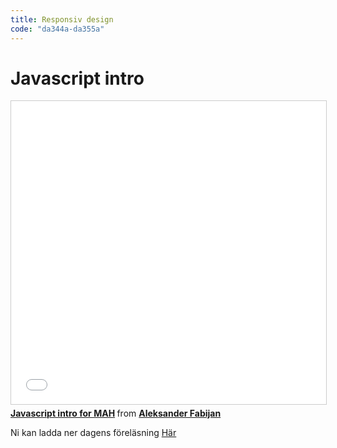 ```yaml
---
title: Responsiv design
code: "da344a-da355a"
---
```


# Javascript intro

<iframe src="//www.slideshare.net/slideshow/embed_code/key/bYheGvhYJM23at" width="595" height="485" frameborder="0" marginwidth="0" marginheight="0" scrolling="no" style="border:1px solid #CCC; border-width:1px; margin-bottom:5px; max-width: 100%;" allowfullscreen> </iframe> <div style="margin-bottom:5px"> <strong> <a href="//www.slideshare.net/secret/bYheGvhYJM23at" title="Javascript intro for MAH" target="_blank">Javascript intro for MAH</a> </strong> from <strong><a target="_blank" href="//www.slideshare.net/AleksanderFabijan">Aleksander Fabijan</a></strong> </div>

Ni kan ladda ner dagens föreläsning [Här](3.pdf)
